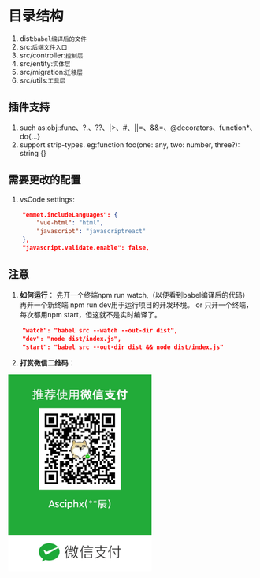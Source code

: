 # 目录结构
1. dist:`babel编译后的文件`
2. src:`后端文件入口`
3. src/controller:`控制层`
4. src/entity:`实体层`
5. src/migration:`迁移层`
6. src/utils:`工具层`

## 插件支持
1. such as:obj::func、?.、??、|>、#、||=、&&=、@decorators、function*、do{...}
2. support strip-types. eg:function foo(one: any, two: number, three?): string {}

## 需要更改的配置
1. vsCode settings:
```json
    "emmet.includeLanguages": {
        "vue-html": "html",
        "javascript": "javascriptreact"
    },
    "javascript.validate.enable": false,
```

## 注意
1. **如何运行**：
先开一个终端npm run watch,（以便看到babel编译后的代码）
再开一个新终端 npm run dev用于运行项目的开发环境。
or
只开一个终端，每次都用npm start，但这就不是实时编译了。
```json
    "watch": "babel src --watch --out-dir dist",
    "dev": "node dist/index.js",
    "start": "babel src --out-dir dist && node dist/index.js"
```
2. **打赏微信二维码**：
<img src="20200802173053.jpg" height=400/>